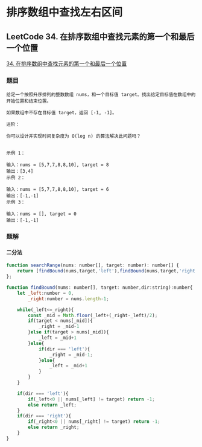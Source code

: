 # 排序数组中查找左右区间

## LeetCode 34. 在排序数组中查找元素的第一个和最后一个位置

[34. 在排序数组中查找元素的第一个和最后一个位置](https://leetcode-cn.com/problems/find-first-and-last-position-of-element-in-sorted-array/)

### 题目

```text
给定一个按照升序排列的整数数组 nums，和一个目标值 target。找出给定目标值在数组中的开始位置和结束位置。

如果数组中不存在目标值 target，返回 [-1, -1]。

进阶：

你可以设计并实现时间复杂度为 O(log n) 的算法解决此问题吗？


示例 1：

输入：nums = [5,7,7,8,8,10], target = 8
输出：[3,4]
示例 2：

输入：nums = [5,7,7,8,8,10], target = 6
输出：[-1,-1]
示例 3：

输入：nums = [], target = 0
输出：[-1,-1]
```

### 题解

#### 二分法

```javascript
function searchRange(nums: number[], target: number): number[] {
    return [findBound(nums,target,'left'),findBound(nums,target,'right')]
};

function findBound(nums: number[], target: number,dir:string):number{
    let _left:number = 0,
        _right:number = nums.length-1;

    while(_left<=_right){
        const _mid = Math.floor(_left+(_right-_left)/2);
        if(target < nums[_mid]){
            _right = _mid-1
        }else if(target > nums[_mid]){
            _left = _mid+1
        }else{
            if(dir === 'left'){
                _right = _mid-1;
            }else{
                _left = _mid+1
            }
        }
    }

    if(dir === 'left'){
        if(_left<0 || nums[_left] != target) return -1;
        else return _left;
    }
    if(dir === 'right'){
        if(_right<0 || nums[_right] != target) return -1;
        else return _right;
    }
}
```

